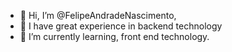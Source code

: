 - 👋 Hi, I’m @FelipeAndradeNascimento,
- 👋 I have great experience in backend technology
- 🌱 I’m currently learning, front end technology.


<!---
FelipeAndradeNascimento/FelipeAndradeNascimento is a ✨ special ✨ repository because its `README.md` (this file) appears on your GitHub profile.
You can click the Preview link to take a look at your changes.
--->
